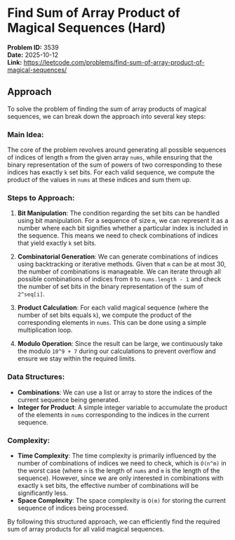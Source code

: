 # Find Sum of Array Product of Magical Sequences (Hard)

**Problem ID:** 3539  
**Date:** 2025-10-12  
**Link:** https://leetcode.com/problems/find-sum-of-array-product-of-magical-sequences/

## Approach

To solve the problem of finding the sum of array products of magical sequences, we can break down the approach into several key steps:

### Main Idea:
The core of the problem revolves around generating all possible sequences of indices of length `m` from the given array `nums`, while ensuring that the binary representation of the sum of powers of two corresponding to these indices has exactly `k` set bits. For each valid sequence, we compute the product of the values in `nums` at these indices and sum them up.

### Steps to Approach:
1. **Bit Manipulation**: The condition regarding the set bits can be handled using bit manipulation. For a sequence of size `m`, we can represent it as a number where each bit signifies whether a particular index is included in the sequence. This means we need to check combinations of indices that yield exactly `k` set bits.

2. **Combinatorial Generation**: We can generate combinations of indices using backtracking or iterative methods. Given that `m` can be at most 30, the number of combinations is manageable. We can iterate through all possible combinations of indices from `0` to `nums.length - 1` and check the number of set bits in the binary representation of the sum of `2^seq[i]`.

3. **Product Calculation**: For each valid magical sequence (where the number of set bits equals `k`), we compute the product of the corresponding elements in `nums`. This can be done using a simple multiplication loop.

4. **Modulo Operation**: Since the result can be large, we continuously take the modulo `10^9 + 7` during our calculations to prevent overflow and ensure we stay within the required limits.

### Data Structures:
- **Combinations**: We can use a list or array to store the indices of the current sequence being generated.
- **Integer for Product**: A simple integer variable to accumulate the product of the elements in `nums` corresponding to the indices in the current sequence.

### Complexity:
- **Time Complexity**: The time complexity is primarily influenced by the number of combinations of indices we need to check, which is `O(n^m)` in the worst case (where `n` is the length of `nums` and `m` is the length of the sequence). However, since we are only interested in combinations with exactly `k` set bits, the effective number of combinations will be significantly less.
- **Space Complexity**: The space complexity is `O(m)` for storing the current sequence of indices being processed.

By following this structured approach, we can efficiently find the required sum of array products for all valid magical sequences.
